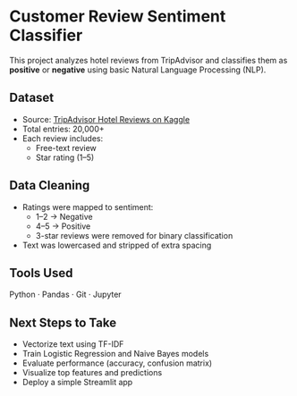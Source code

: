 # Customer Review Sentiment Classifier

This project analyzes hotel reviews from TripAdvisor and classifies them as **positive** or **negative** using basic Natural Language Processing (NLP).

## Dataset

- Source: [TripAdvisor Hotel Reviews on Kaggle](https://www.kaggle.com/datasets/andrewmvd/trip-advisor-hotel-reviews)
- Total entries: 20,000+
- Each review includes:
  - Free-text review
  - Star rating (1–5)

## Data Cleaning

- Ratings were mapped to sentiment:
  - 1–2 → Negative
  - 4–5 → Positive
  - 3-star reviews were removed for binary classification
- Text was lowercased and stripped of extra spacing

## Tools Used
Python · Pandas · Git · Jupyter

## Next Steps to Take

- Vectorize text using TF-IDF
- Train Logistic Regression and Naive Bayes models
- Evaluate performance (accuracy, confusion matrix)
- Visualize top features and predictions
- Deploy a simple Streamlit app



